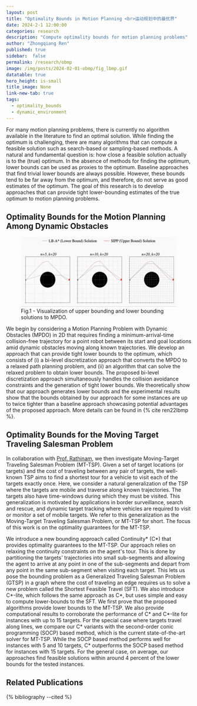 ```yaml
---
layout: post
title: "Optimality Bounds in Motion Planning <br>运动规划中的最优界"
date: 2024-2-1 12:00:00
categories: research
description: "Compute optimality bounds for motion planning problems"
author: "Zhongqiang Ren"
published: true
sidebar:  false
permalink: /research/obmp
image: /img/posts/2024-02-01-obmp/fig_lbmp.gif
datatable: true
hero_height: is-small
title_image: None
link-new-tab: true
tags:
  - optimality_bounds
  - dynamic_environment
---
```


For many motion planning problems, there is currently no algorithm available in the literature to find an optimal solution. While finding the optimum is challenging, there are many algorithms that can compute a feasible solution such as search-based or sampling-based methods. 
A natural and fundamental question is: how close a feasible solution actually is to the (true) optimum. In the absence of methods for finding the optimum, lower bounds can be used as proxies to the optimum. Baseline approaches that find trivial lower bounds are always possible. However, these bounds tend to be far away from the optimum, and therefore, do not serve as good estimates of the optimum. The goal of this research is to develop approaches that can provide tight lower-bounding estimates of the true optimum to motion planning problems.

## Optimality Bounds for the Motion Planning Among Dynamic Obstacles

<figure>
 <img src="/img/posts/2024-02-01-obmp/fig_lbmp_vis3.gif" alt="image" />
  <figcaption>Fig.1 - Visualization of upper bounding and lower bounding solutions to MPDO.</figcaption>
</figure>

We begin by considering a Motion Planning Problem with Dynamic Obstacles (MPDO) in 2D that requires finding a minimum-arrival-time collision-free trajectory for a point robot between its start and goal locations amid dynamic obstacles moving along known trajectories. We develop an approach that can provide tight lower bounds to the optimum, which consists of (i) a bi-level discretization approach that converts the MPDO to a relaxed path planning problem, and (ii) an algorithm that can solve the relaxed problem to obtain lower bounds. The proposed bi-level discretization approach simultaneously handles the collision avoidance constraints and the generation of tight lower bounds. We theoretically show that our approach generates lower bounds and the experimental results show that the bounds obtained by our approach for some instances are up to twice tighter than a baseline approach showcasing potential advantages of the proposed approach. More details can be found in {% cite ren22lbmp %}.

## Optimality Bounds for the Moving Target Traveling Salesman Problem

In collaboration with [Prof. Rathinam](https://engineering.tamu.edu/mechanical/profiles/rathinam-sivakumar.html), we then investigate Moving-Target Traveling Salesman Problem (MT-TSP).
Given a set of target locations (or targets) and the cost of traveling between any pair of targets, the well-known TSP aims to find a shortest tour for a vehicle to visit each of the targets exactly once. Here, we consider a natural generalization of the TSP where the targets are mobile and traverse along known trajectories. The targets also have time-windows during which they must be visited. This generalization is motivated by applications in border surveillance, search and rescue, and dynamic target tracking where vehicles are required to visit or monitor a set of mobile targets. We refer to this generalization as the Moving-Target Traveling Salesman Problem, or MT-TSP for short. The focus of this work is on the optimality guarantees for the MT-TSP.

We introduce a new bounding approach called Continuity* (C\*) that provides optimality guarantees to the MT-TSP. Our approach relies on relaxing the continuity constraints on the agent's tour. This is done by partitioning the targets' trajectories into small sub-segments and allowing the agent to arrive at any point in one of the sub-segments and depart from any point in the same sub-segment when visiting each target. This lets us pose the bounding problem as a Generalized Traveling Salesman Problem (GTSP) in a graph where the cost of traveling an edge requires us to solve a new problem called the Shortest Feasible Travel (SFT). We also introduce C\*-lite, which follows the same approach as C\*, but uses simple and easy to compute lower-bounds to the SFT. We first prove that the proposed algorithms provide lower bounds to the MT-TSP. We also provide computational results to corroborate the performance of C\* and C\*-lite for instances with up to 15 targets. For the special case where targets travel along lines, we compare our C\* variants with the second-order conic programming (SOCP) based method, which is the current state-of-the-art solver for MT-TSP. While the SOCP based method performs well for instances with 5 and 10 targets, C\* outperforms the SOCP based method for instances with 15 targets. For the general case, on average, our approaches find feasible solutions within around 4 percent of the lower bounds for the tested instances. 

## Related Publications

{% bibliography --cited %}

